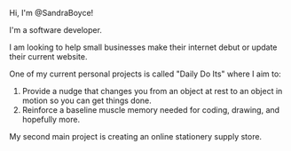 Hi, I'm @SandraBoyce!

I'm a software developer.

I am looking to help small businesses make their internet debut or update their current website.

One of my current personal projects is called "Daily Do Its" where I aim to:
1. Provide a nudge that changes you from an object at rest to an object in motion so you can get things done.
2. Reinforce a baseline muscle memory needed for coding, drawing, and hopefully more.

My second main project is creating an online stationery supply store.

<!---
SandraBoyce/SandraBoyce is a ✨ special ✨ repository because its `README.md` (this file) appears on your GitHub profile.
You can click the Preview link to take a look at your changes.
--->
